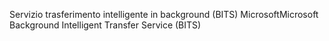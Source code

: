 <span data-ttu-id="390b0-101">Servizio trasferimento intelligente in background (BITS) Microsoft</span><span class="sxs-lookup"><span data-stu-id="390b0-101">Microsoft Background Intelligent Transfer Service (BITS)</span></span>
